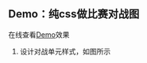 ## Demo：纯css做比赛对战图
在线查看[Demo](/demo/gamemap)效果

1. 设计对战单元样式，如图所示

<!-- <img src="./mapUnit.png" alt="对战单元"> -->



